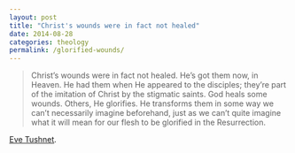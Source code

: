 ```yaml
---
layout: post
title: "Christ's wounds were in fact not healed"
date: 2014-08-28
categories: theology
permalink: /glorified-wounds/
---
```


> Christ’s wounds were in fact not healed. He’s got them now, in Heaven. He had them when He appeared to the disciples; they’re part of the imitation of Christ by the stigmatic saints. God heals some wounds. Others, He glorifies. He transforms them in some way we can’t necessarily imagine beforehand, just as we can’t quite imagine what it will mean for our flesh to be glorified in the Resurrection.

[Eve Tushnet](http://www.patheos.com/blogs/evetushnet/2014/08/the-anima-christi-a-deleted-chapter-from-my-great-big-gay-catholic-book.html).
